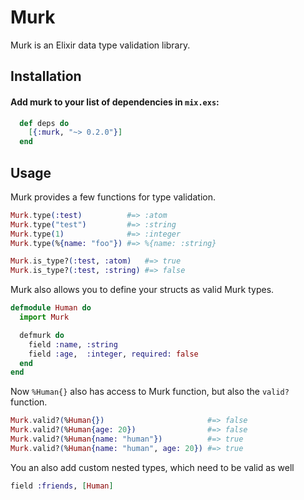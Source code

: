 # Murk

Murk is an Elixir data type validation library.

## Installation
#### Add murk to your list of dependencies in `mix.exs`:
```elixir
  def deps do
    [{:murk, "~> 0.2.0"}]
  end
```

## Usage

Murk provides a few functions for type validation.

```elixir
Murk.type(:test)          #=> :atom
Murk.type("test")         #=> :string
Murk.type(1)              #=> :integer
Murk.type(%{name: "foo"}) #=> %{name: :string}

Murk.is_type?(:test, :atom)   #=> true
Murk.is_type?(:test, :string) #=> false
```

Murk also allows you to define your structs as valid Murk types.

```elixir
defmodule Human do
  import Murk

  defmurk do
    field :name, :string
    field :age,  :integer, required: false
  end
end
```

Now `%Human{}` also has access to Murk function, but also the `valid?` function.

```elixir
Murk.valid?(%Human{})                       #=> false
Murk.valid?(%Human{age: 20})                #=> false
Murk.valid?(%Human{name: "human"})          #=> true
Murk.valid?(%Human{name: "human", age: 20}) #=> true
```

You an also add custom nested types, which need to be valid as well

```elixir
field :friends, [Human]
```
